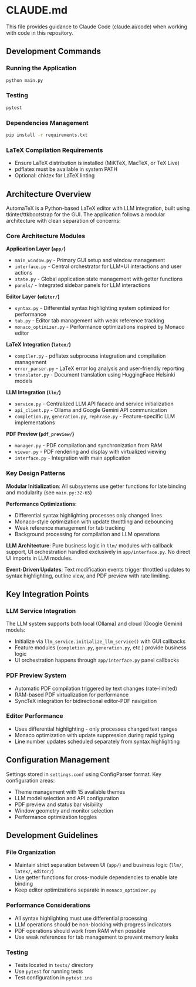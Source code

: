 # CLAUDE.md

This file provides guidance to Claude Code (claude.ai/code) when working with code in this repository.

## Development Commands

### Running the Application
```bash
python main.py
```

### Testing
```bash
pytest
```

### Dependencies Management
```bash
pip install -r requirements.txt
```

### LaTeX Compilation Requirements
- Ensure LaTeX distribution is installed (MiKTeX, MacTeX, or TeX Live)
- pdflatex must be available in system PATH
- Optional: chktex for LaTeX linting

## Architecture Overview

AutomaTeX is a Python-based LaTeX editor with LLM integration, built using tkinter/ttkbootstrap for the GUI. The application follows a modular architecture with clean separation of concerns:

### Core Architecture Modules

**Application Layer (`app/`)**
- `main_window.py` - Primary GUI setup and window management
- `interface.py` - Central orchestrator for LLM+UI interactions and user actions
- `state.py` - Global application state management with getter functions
- `panels/` - Integrated sidebar panels for LLM interactions

**Editor Layer (`editor/`)**
- `syntax.py` - Differential syntax highlighting system optimized for performance
- `tab.py` - Editor tab management with weak reference tracking
- `monaco_optimizer.py` - Performance optimizations inspired by Monaco editor

**LaTeX Integration (`latex/`)**
- `compiler.py` - pdflatex subprocess integration and compilation management
- `error_parser.py` - LaTeX error log analysis and user-friendly reporting
- `translator.py` - Document translation using HuggingFace Helsinki models

**LLM Integration (`llm/`)**
- `service.py` - Centralized LLM API facade and service initialization
- `api_client.py` - Ollama and Google Gemini API communication
- `completion.py`, `generation.py`, `rephrase.py` - Feature-specific LLM implementations

**PDF Preview (`pdf_preview/`)**
- `manager.py` - PDF compilation and synchronization from RAM
- `viewer.py` - PDF rendering and display with virtualized viewing
- `interface.py` - Integration with main application

### Key Design Patterns

**Modular Initialization**: All subsystems use getter functions for late binding and modularity (see `main.py:32-65`)

**Performance Optimizations**: 
- Differential syntax highlighting processes only changed lines
- Monaco-style optimization with update throttling and debouncing
- Weak reference management for tab tracking
- Background processing for compilation and LLM operations

**LLM Architecture**: Pure business logic in `llm/` modules with callback support, UI orchestration handled exclusively in `app/interface.py`. No direct UI imports in LLM modules.

**Event-Driven Updates**: Text modification events trigger throttled updates to syntax highlighting, outline view, and PDF preview with rate limiting.

## Key Integration Points

### LLM Service Integration
The LLM system supports both local (Ollama) and cloud (Google Gemini) models:
- Initialize via `llm_service.initialize_llm_service()` with GUI callbacks
- Feature modules (`completion.py`, `generation.py`, etc.) provide business logic
- UI orchestration happens through `app/interface.py` panel callbacks

### PDF Preview System
- Automatic PDF compilation triggered by text changes (rate-limited)
- RAM-based PDF virtualization for performance
- SyncTeX integration for bidirectional editor-PDF navigation

### Editor Performance
- Uses differential highlighting - only processes changed text ranges
- Monaco optimization with update suppression during rapid typing
- Line number updates scheduled separately from syntax highlighting

## Configuration Management

Settings stored in `settings.conf` using ConfigParser format. Key configuration areas:
- Theme management with 15 available themes
- LLM model selection and API configuration
- PDF preview and status bar visibility
- Window geometry and monitor selection
- Performance optimization toggles

## Development Guidelines

### File Organization
- Maintain strict separation between UI (`app/`) and business logic (`llm/`, `latex/`, `editor/`)
- Use getter functions for cross-module dependencies to enable late binding
- Keep editor optimizations separate in `monaco_optimizer.py`

### Performance Considerations
- All syntax highlighting must use differential processing
- LLM operations should be non-blocking with progress indicators
- PDF operations should work from RAM when possible
- Use weak references for tab management to prevent memory leaks

### Testing
- Tests located in `tests/` directory
- Use `pytest` for running tests
- Test configuration in `pytest.ini`